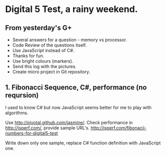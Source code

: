 # Digital 5 Test, a rainy weekend.

## From yesterday's G+

* Several answers for a question - memory vs processor.
* Code Review of the questions itself.
* Use JavaScript instead of C#.
* Thanks for fun.
* Use bright colours (markers).
* Send this log with the pictures.
* Create micro project in Git repository.

## 1. Fibonacci Sequence, C#, performance (no reqursion)

I used to know C# but now JavaScript seems better for me to play with algorithms.

Use http://pivotal.github.com/jasmine/.
Check performance in http://jsperf.com/, provide sample URL's.
http://jsperf.com/fibonacii-numbers-for-digital5-test

Write down only one sample, replace C# function definition with JavaScript one.
